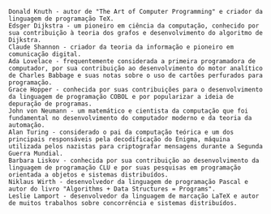     Donald Knuth - autor de "The Art of Computer Programming" e criador da linguagem de programação TeX.
    Edsger Dijkstra - um pioneiro em ciência da computação, conhecido por sua contribuição à teoria dos grafos e desenvolvimento do algoritmo de Dijkstra.
    Claude Shannon - criador da teoria da informação e pioneiro em comunicação digital.
    Ada Lovelace - frequentemente considerada a primeira programadora de computador, por sua contribuição ao desenvolvimento do motor analítico de Charles Babbage e suas notas sobre o uso de cartões perfurados para programação.
    Grace Hopper - conhecida por suas contribuições para o desenvolvimento da linguagem de programação COBOL e por popularizar a ideia de depuração de programas.
    John von Neumann - um matemático e cientista da computação que foi fundamental no desenvolvimento do computador moderno e da teoria da automação.
    Alan Turing - considerado o pai da computação teórica e um dos principais responsáveis pela decodificação do Enigma, máquina utilizada pelos nazistas para criptografar mensagens durante a Segunda Guerra Mundial.
    Barbara Liskov - conhecida por sua contribuição ao desenvolvimento da linguagem de programação CLU e por suas pesquisas em programação orientada a objetos e sistemas distribuídos.
    Niklaus Wirth - desenvolvedor da linguagem de programação Pascal e autor do livro "Algorithms + Data Structures = Programs".
    Leslie Lamport - desenvolvedor da linguagem de marcação LaTeX e autor de muitos trabalhos sobre concorrência e sistemas distribuídos.